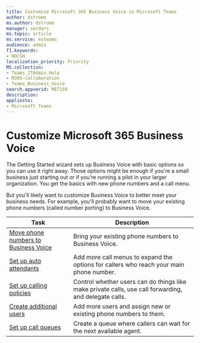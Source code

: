 ```yaml
---
title: Customize Microsoft 365 Business Voice in Microsoft Teams
author: dstrome 
ms.author: dstrome
manager: serdars
ms.topic: article
ms.service: msteams
audience: admin
f1.keywords:
- NOCSH
localization_priority: Priority
MS.collection: 
- Teams_ITAdmin_Help
- M365-collaboration
- Teams_Business_Voice
search.appverid: MET150
description: 
appliesto: 
- Microsoft Teams
---
```


# Customize Microsoft 365 Business Voice

The Getting Started wizard sets up Business Voice with basic options so you can use it right away. Those options might be enough if you're a small business just starting out or if you're running a pilot in your larger organization. You get the basics with new phone numbers and a call menu. 

But you'll likely want to customize Business Voice to better meet your business needs. For example, you'll probably want to move your existing phone numbers (called number porting) to Business Voice.

| Task                                                          | Description                                                                                          |
|---------------------------------------------------------------|------------------------------------------------------------------------------------------------------|
| [Move phone numbers to Business Voice](port-phone-numbers.md) | Bring your existing phone numbers to Business Voice.                                                 |
| [Set up auto attendants](./create-a-phone-system-auto-attendant-smb.md)           | Add more call menus to expand the options for callers who reach your main phone number.        |
| [Set up calling policies](set-up-policies.md)                 | Control whether users can do things like make private calls, use call forwarding, and delegate calls.        |
| [Create additional users](create-users.md)                    | Add more users and assign new or existing phone numbers to them.                                     |
| [Set up call queues](./create-a-phone-system-call-queue-smb.md)                   | Create a queue where callers can wait for the next available agent.                                  |